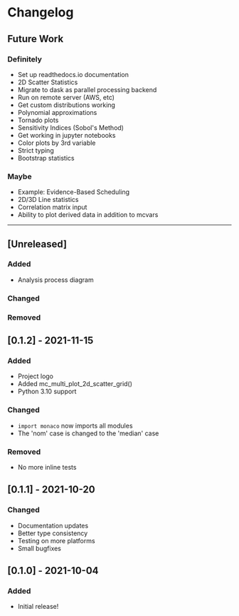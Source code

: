 # Changelog

## Future Work
### Definitely
- Set up readthedocs.io documentation
- 2D Scatter Statistics
- Migrate to dask as parallel processing backend
- Run on remote server (AWS, etc)
- Get custom distributions working
- Polynomial approximations
- Tornado plots
- Sensitivity Indices (Sobol's Method)
- Get working in jupyter notebooks
- Color plots by 3rd variable
- Strict typing
- Bootstrap statistics
### Maybe
- Example: Evidence-Based Scheduling
- 2D/3D Line statistics
- Correlation matrix input
- Ability to plot derived data in addition to mcvars

----

## [Unreleased]
### Added    
* Analysis process diagram
### Changed    
### Removed    

## [0.1.2] - 2021-11-15
### Added    
* Project logo
* Added mc_multi_plot_2d_scatter_grid()
* Python 3.10 support
### Changed
* `import monaco` now imports all modules
* The 'nom' case is changed to the 'median' case
### Removed    
* No more inline tests
## [0.1.1] - 2021-10-20
### Changed
* Documentation updates
* Better type consistency
* Testing on more platforms
* Small bugfixes

## [0.1.0] - 2021-10-04
### Added
* Initial release!